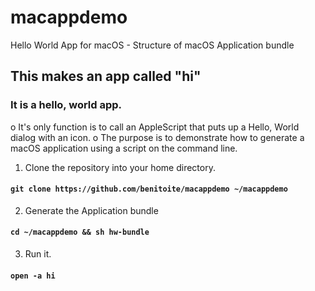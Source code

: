 # macappdemo
Hello World App for macOS - Structure of macOS Application bundle

## This makes an app called "hi"

### It is a hello, world app.  
o It's only function is to call an AppleScript that puts up a Hello, World dialog with an icon.
o The purpose is to demonstrate how to generate a macOS application using a script on the command line.

1. Clone the repository into your home directory.
#### `git clone https://github.com/benitoite/macappdemo ~/macappdemo`
2. Generate the Application bundle
#### `cd ~/macappdemo && sh hw-bundle`
3. Run it.
#### `open -a hi`
